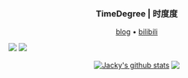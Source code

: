 <h3 align="center"> TimeDegree | 时度度</h3>

<p align="center">
  <a href="https://timedegree.github.io/">blog</a> •
  <a href="https://space.bilibili.com/10077094">bilibili</a> 
</p>

![](https://img.shields.io/badge/python-3.10-orange)
![](https://img.shields.io/badge/C%2B%2B-17-blue)
<!--
**timedegree/timedegree** is a ✨ _special_ ✨ repository because its `README.md` (this file) appears on your GitHub profile.

Here are some ideas to get you started:

- 🔭 I’m currently working on ...
- 🌱 I’m currently learning ...
- 👯 I’m looking to collaborate on ...
- 🤔 I’m looking for help with ...
- 💬 Ask me about ...
- 📫 How to reach me: ...
- 😄 Pronouns: ...
- ⚡ Fun fact: ...
-->

<p align="center">
<a href="https://github.com/timedegree"><img align="center" src="https://github-readme-stats.vercel.app/api?username=timedegree&show_icons=true&include_all_commits=true&theme=vue&hide_border=true" alt="Jacky's github stats" /></a> 
<a href="https://github.com/timedegree"><img align="center" src="https://github-readme-stats.vercel.app/api/top-langs/?username=timedegree&layout=compact&theme=vue&hide_border=true" /></a>
</p>
